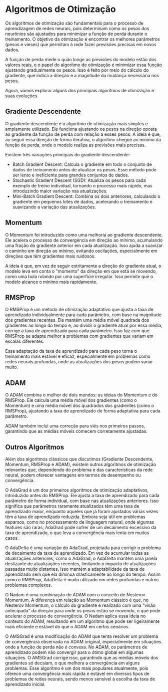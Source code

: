 # Algoritmos de Otimização

Os algoritmos de otimização são fundamentais para o processo de aprendizagem de redes neurais, pois determinam como os pesos dos neurônios são ajustados para minimizar a função de perda durante o treinamento.
O objetivo da otimização é encontrar os melhores parâmetros (pesos e vieses) que permitam à rede fazer previsões precisas em novos dados.

A função de perda mede o quão longe as previsões do modelo estão dos valores reais, e o papel do algoritmo de otimização é minimizar essa função ajustando gradualmente os pesos.
Isso é feito por meio do cálculo do gradiente, que indica a direção e a magnitude da mudança necessária nos pesos.

Agora, vamos explorar alguns dos principais algoritmos de otimização e suas evoluções

## Gradiente Descendente

O gradiente descendente é o algoritmo de otimização mais simples e amplamente utilizado.
Ele funciona ajustando os pesos na direção oposta ao gradiente da função de perda com relação a esses pesos.
A ideia é que, ao seguir essa direção de forma iterativa, o algoritmo chegue ao mínimo da função de perda, onde o modelo realiza as previsões mais precisas.

Existem três variações principais do gradiente descendente:

- Batch Gradient Descent: Calcula o gradiente em todo o conjunto de dados de treinamento antes de atualizar os pesos. Esse método pode ser lento e ineficiente para grandes conjuntos de dados.
- Stochastic Gradient Descent (SGD): Atualiza os pesos para cada exemplo de treino individual, tornando o processo mais rápido, mas introduzindo maior variação nas atualizações.
- Mini-Batch Gradient Descent: Combina os dois anteriores, calculando o gradiente em pequenos lotes de dados, acelerando o treinamento e suavizando a variação das atualizações.

## Momentum

O Momentum foi introduzido como uma melhoria ao gradiente descendente.
Ele acelera o processo de convergência em direção ao mínimo, acumulando uma fração do gradiente anterior em cada atualização.
Isso ajuda a suavizar o caminho em direção ao mínimo, evitando oscilações, especialmente em direções que têm gradientes mais ruidosos.

A ideia é que, em vez de seguir estritamente a direção do gradiente atual, o modelo leva em conta o "momento" da direção em que está se movendo, como uma bola rolando por uma superfície irregular.
Isso permite que o modelo alcance o mínimo mais rapidamente.

## RMSProp

O RMSProp é um método de otimização adaptativo que ajusta a taxa de aprendizado individualmente para cada parâmetro, com base na magnitude dos gradientes recentes.
Ele mantém uma média móvel quadrada dos gradientes ao longo do tempo e, ao dividir o gradiente atual por essa média, corrige a taxa de aprendizado para cada parâmetro.
Isso faz com que RMSProp se adapte melhor a problemas com gradientes que variam em escalas diferentes.

Essa adaptação da taxa de aprendizado para cada peso torna o treinamento mais estável e eficaz, especialmente em problemas como redes neurais profundas, onde as atualizações dos pesos podem variar muito.

## ADAM

O ADAM combina o melhor de dois mundos: as ideias do Momentum e do RMSProp.
Ele calcula uma média móvel dos gradientes (como o Momentum) e uma média móvel dos quadrados dos gradientes (como o RMSProp), ajustando a taxa de aprendizado de forma adaptativa para cada parâmetro.

ADAM também inclui uma correção para viés nos primeiros passos, garantindo que as médias móveis comecem corretamente ajustadas.

## Outros Algoritmos

Além dos algoritmos clássicos que discutimos (Gradiente Descendente, Momentum, RMSProp e ADAM), existem outros algoritmos de otimização relevantes que, dependendo do problema e das características da rede neural, podem oferecer vantagens em termos de desempenho ou convergência.

O AdaGrad é um dos primeiros algoritmos de otimização adaptativos, introduzido antes do RMSProp.
Ele ajusta a taxa de aprendizado para cada parâmetro de forma individual, com base nas atualizações anteriores.
Isso significa que parâmetros raramente atualizados têm uma taxa de aprendizado maior, enquanto aqueles que já foram ajustados várias vezes têm a taxa de aprendizado reduzida.
Embora seja útil em problemas esparsos, como no processamento de linguagem natural, onde algumas features são raras, AdaGrad pode sofrer de um decaimento excessivo da taxa de aprendizado, o que leva a convergência mais lenta em muitos casos.

O AdaDelta é uma variação do AdaGrad, projetada para corrigir o problema de decaimento da taxa de aprendizado.
Em vez de acumular todas as atualizações anteriores, como o AdaGrad, o AdaDelta mantém uma janela deslizante de atualizações recentes, limitando o impacto de atualizações passadas muito distantes.
Isso mantém a adaptabilidade da taxa de aprendizado sem que ela diminua drasticamente ao longo do tempo.
Assim como o RMSProp, AdaDelta é muito utilizado em redes profundas e outros problemas complexos.

O Nadam é uma combinação de ADAM com o conceito de Nesterov Momentum.
A diferença em relação ao Momentum clássico é que, no Nesterov Momentum, o cálculo do gradiente é realizado com uma "visão antecipada" da direção para onde os pesos estão se movendo, o que pode acelerar o processo de convergência.
O Nadam aplica essa ideia no contexto do ADAM, resultando em um algoritmo que pode ser ligeiramente mais eficiente e estável do que o ADAM em certos cenários.

O AMSGrad é uma modificação do ADAM que tenta resolver um problema de convergência observada no ADAM original, especialmente em situações onde a função de perda não é convexa.
No ADAM, os parâmetros de aprendizado podem não convergir para o ótimo global em algumas situações.
O AMSGrad corrige isso, garantindo que as médias móveis dos gradientes só decaiam, o que melhora a convergência em alguns problemas.
Esse algoritmo é um dos mais populares atualmente, pois oferece uma convergência mais rápida e estável em diversos tipos de problemas de redes neurais, sendo menos sensível à escolha da taxa de aprendizado inicial.

